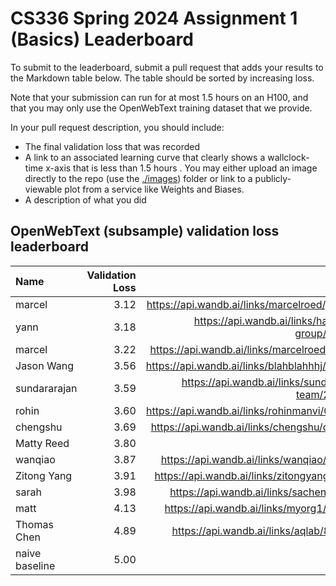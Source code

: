 # CS336 Spring 2024 Assignment 1 (Basics) Leaderboard

To submit to the leaderboard, submit a pull request that adds your results to
the Markdown table below. The table should be sorted by increasing loss.

Note that your submission can run for at most 1.5 hours on an H100, and that you
may only use the OpenWebText training dataset that we provide.

In your pull request description, you should include:

- The final validation loss that was recorded
- A link to an associated learning curve that clearly shows a wallclock-time
  x-axis that is less than 1.5 hours . You may either upload an image directly
  to the repo (use the [./images](./images)) folder or link to a
  publicly-viewable plot from a service like Weights and Biases.
- A description of what you did


## OpenWebText (subsample) validation loss leaderboard

| Name                  | Validation Loss | Link                                         |
|:----------------------|----------------:|---------------------------------------------:|
| marcel                |            3.12 |https://api.wandb.ai/links/marcelroed/j5mgt64n|
| yann                  |            3.18 |https://api.wandb.ai/links/hashimoto-group/5t1e2wjd|
| marcel                |            3.22 |https://api.wandb.ai/links/marcelroed/q38fyr6r|
| Jason Wang            |            3.56 | https://api.wandb.ai/links/blahblahhhj/wzewv5jr |
| sundararajan          |            3.59 | https://api.wandb.ai/links/sundararajan-team/2w0t40kv |
| rohin                 |            3.60 |https://api.wandb.ai/links/rohinmanvi/0xenuz30|
| chengshu              |            3.69 | https://api.wandb.ai/links/chengshu/q9dgud3z |
| Matty Reed            |            3.80 | [image](./images/Matt_Reed_Validation_Loss.png) |
| wanqiao               |            3.87 | https://api.wandb.ai/links/wanqiao/thuus40n  |
| Zitong Yang           |            3.91 | https://api.wandb.ai/links/zitongyang/j0fzs8tn |
| sarah                 |            3.98 | https://api.wandb.ai/links/sachen/n5faddjv   |
| matt                  |            4.13 | https://api.wandb.ai/links/myorg1/efyphohq   |
| Thomas Chen           |            4.89 | https://api.wandb.ai/links/aqlab/8gx0m7in    |
| naive baseline        |            5.00 |                                              |
